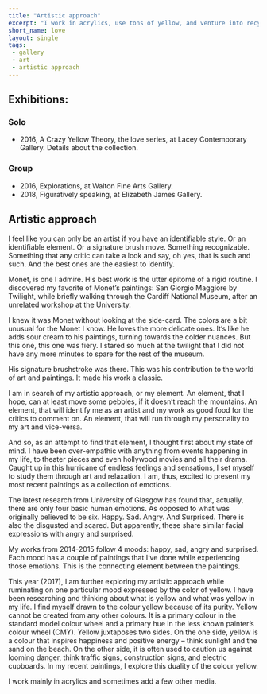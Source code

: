 ```yaml
---
title: "Artistic approach"
excerpt: "I work in acrylics, use tons of yellow, and venture into recycling materials."
short_name: love
layout: single
tags:
 - gallery
 - art
 - artistic approach
---
```


## Exhibitions:

### Solo
- 2016, A Crazy Yellow Theory, the love series, at Lacey Contemporary Gallery. Details about the collection.

### Group
- 2016, Explorations, at Walton Fine Arts Gallery.
- 2018, Figuratively speaking, at Elizabeth James Gallery.

## Artistic approach

I feel like you can only be an artist if you have an identifiable style. Or an identifiable element. Or a signature brush move. Something recognizable. Something that any critic can take a look and say, oh yes, that is such and such. And the best ones are the easiest to identify.

Monet, is one I admire. His best work is the utter epitome of a rigid routine. I discovered my favorite of Monet’s paintings: San Giorgio Maggiore by Twilight, while briefly walking through the Cardiff National Museum, after an unrelated workshop at the University.

I knew it was Monet without looking at the side-card. The colors are a bit unusual for the Monet I know. He loves the more delicate ones. It’s like he adds sour cream to his paintings, turning towards the colder nuances. But this one, this one was fiery. I stared so much at the twilight that I did not have any more minutes to spare for the rest of the museum.

His signature brushstroke was there. This was his contribution to the world of art and paintings. It made his work a classic.

I am in search of my artistic approach, or my element. An element, that I hope, can at least move some pebbles, if it doesn’t reach the mountains. An element, that will identify me as an artist and my work as good food for the critics to comment on. An element, that will run through my personality to my art and vice-versa.

And so, as an attempt to find that element, I thought first about my state of mind. I have been over-empathic with anything from events happening in my life, to theater pieces and even hollywood movies and all their drama. Caught up in this hurricane of endless feelings and sensations, I set myself to study them through art and relaxation. I am, thus, excited to present my most recent paintings as a collection of emotions.

The latest research from University of Glasgow has found that, actually, there are only four basic human emotions. As opposed to what was originally believed to be six. Happy. Sad. Angry. And Surprised. There is also the disgusted and scared. But apparently, these share similar facial expressions with angry and surprised.

My works from 2014-2015 follow 4 moods: happy, sad, angry and surprised. Each mood has a couple of paintings that I’ve done while experiencing those emotions. This is the connecting element between the paintings.

This year (2017), I am further exploring my artistic approach while ruminating on one particular mood expressed by the color of yellow. I have been researching and thinking about what is yellow and what was yellow in my life. I find myself drawn to the colour yellow because of its purity. Yellow cannot be created from any other colours. It is a primary colour in the standard model colour wheel and a primary hue in the less known painter’s colour wheel (CMY). Yellow juxtaposes two sides. On the one side, yellow is a colour that inspires happiness and positive energy – think sunlight and the sand on the beach. On the other side, it is often used to caution us against looming danger, think traffic signs, construction signs, and electric cupboards. In my recent paintings, I explore this duality of the colour yellow.

I work mainly in acrylics and sometimes add a few other media.